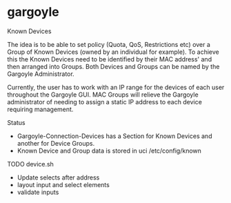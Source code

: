# gargoyle
Known Devices

The idea is to be able to set policy (Quota, QoS, Restrictions etc) over a
Group of Known Devices (owned by an individual for example). To achieve this
the Known Devices need to be identified by their MAC address' and then arranged
into Groups. Both Devices and Groups can be named by the Gargoyle Administrator.

Currently, the user has to work with an IP range for the devices of each user
throughout the Gargoyle GUI. MAC Groups will relieve the Gargoyle administrator
of needing to assign a static IP address to each device requiring management.

Status
- Gargoyle-Connection-Devices has a Section for Known Devices and another for Device Groups.
- Known Device and Group data is stored in uci /etc/config/known

TODO device.sh
- Update selects after address
- layout input and select elements
- validate inputs
